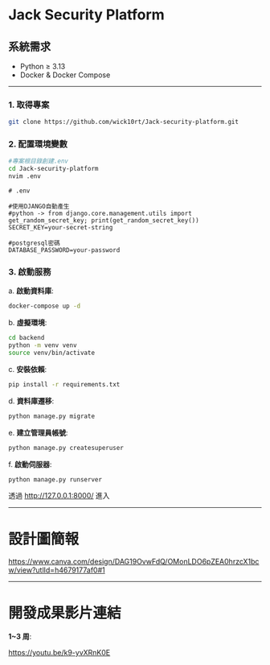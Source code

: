 # Jack Security Platform

## 系統需求

- Python ≥ 3.13
- Docker & Docker Compose

---

### 1. 取得專案

```bash
git clone https://github.com/wick10rt/Jack-security-platform.git
```

### 2. 配置環境變數

```bash
#專案根目錄創建.env
cd Jack-security-platform
nvim .env
```

```dotenv
# .env

#使用DJANGO自動產生
#python -> from django.core.management.utils import get_random_secret_key; print(get_random_secret_key())
SECRET_KEY=your-secret-string

#postgresql密碼
DATABASE_PASSWORD=your-password
```

### 3. 啟動服務

a. **啟動資料庫**:

```bash
docker-compose up -d
```

b. **虛擬環境**:

```bash
cd backend
python -m venv venv
source venv/bin/activate
```

c. **安裝依賴**:

```bash
pip install -r requirements.txt
```

d. **資料庫遷移**:

```bash
python manage.py migrate
```

e. **建立管理員帳號**:

```bash
python manage.py createsuperuser
```

f. **啟動伺服器**:

```bash
python manage.py runserver
```

透過 http://127.0.0.1:8000/ 進入

---

# 設計圖簡報

https://www.canva.com/design/DAG19OvwFdQ/OMonLDO6pZEA0hrzcX1bcw/view?utlId=h4679177af0#1

---

# 開發成果影片連結

**1~3 周**:

https://youtu.be/k9-yvXRnK0E
